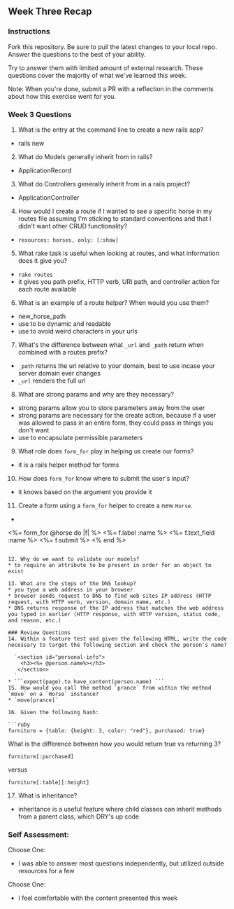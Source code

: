 ## Week Three Recap

### Instructions
Fork this repository. Be sure to pull the latest changes to your local repo. Answer the questions to the best of your ability.

Try to answer them with limited amount of external research. These questions cover the majority of what we've learned this week.

Note: When you're done, submit a PR with a reflection in the comments about how this exercise went for you.

### Week 3 Questions

1. What is the entry at the command line to create a new rails app?
* rails new

2. What do Models generally inherit from in rails?
* ApplicationRecord

3. What do Controllers generally inherit from in a rails project?
* ApplicationController

4. How would I create a route if I wanted to see a specific horse in my routes file assuming I'm sticking to standard conventions and that I didn't want other CRUD functionality?
*  ```resources: horses, only: [:show]```

5. What rake task is useful when looking at routes, and what information does it give you?
* ```rake routes```
* it gives you path prefix, HTTP verb, URI path, and controller action for each route available

6. What is an example of a route helper? When would you use them?
* new_horse_path
* use to be dynamic and readable
* use to avoid weird characters in your urls

7. What's the difference between what `_url` and `_path` return when combined with a routes prefix?
* `_path` returns the url relative to your domain, best to use incase your server domain ever changes
* `_url` renders the full url

8. What are strong params and why are they necessary?
* strong params allow you to store parameters away from the user
* strong params are necessary for the create action, because if a user was allowed to
pass in an entire form, they could pass in things you don't want
* use to encapsulate permissible parameters

9. What role does `form_for` play in helping us create our forms?
* it is a rails helper method for forms

10. How does `form_for` know where to submit the user's input?
* it knows based on the argument you provide it

11. Create a form using a `form_for` helper to create a new `Horse`.
* ```
<%= form_for @horse do |f| %>
<%= f.label :name %>
<%= f.text_field :name %>
<%= f.submit %>
<% end %>
```

12. Why do we want to validate our models?
* to require an attribute to be present in order for an object to exist

13. What are the steps of the DNS lookup?
* you type a web address in your browser
* browser sends request to DNS to find web sites IP address (HTTP request, with HTTP verb, version, domain name, etc.)
* DNS returns response of the IP address that matches the web address you typed in earlier (HTTP response, with HTTP version, status code, and reason, etc.)

### Review Questions
14. Within a feature test and given the following HTML, write the code necessary to target the following section and check the person's name?

  `<section id="personal-info">
    <h3><%= @person.name%></h3>
   </section>
  `
* ```expect(page).to have_content(person.name) ```
15. How would you call the method `prance` from within the method `move` on a `Horse` instance?
* `move[prance]`

16. Given the following hash:

```ruby
furniture = {table: {height: 3, color: "red"}, purchased: true}
```
What is the difference between how you would return true vs returning 3?
```
furniture[:purchased]
```
versus
```
furniture[:table][:height]
```

17. What is inheritance?
* inheritance is a useful feature where child classes can inherit methods from a parent class, which DRY's up code

### Self Assessment:
Choose One:
* I was able to answer most questions independently, but utilized outside resources for a few


Choose One:
* I feel comfortable with the content presented this week
